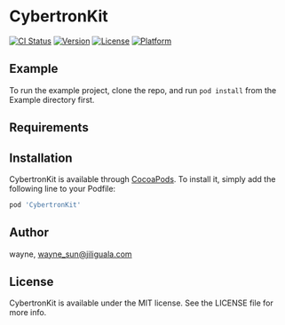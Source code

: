 # CybertronKit

[![CI Status](https://img.shields.io/travis/wayne/CybertronKit.svg?style=flat)](https://travis-ci.org/wayne/CybertronKit)
[![Version](https://img.shields.io/cocoapods/v/CybertronKit.svg?style=flat)](https://cocoapods.org/pods/CybertronKit)
[![License](https://img.shields.io/cocoapods/l/CybertronKit.svg?style=flat)](https://cocoapods.org/pods/CybertronKit)
[![Platform](https://img.shields.io/cocoapods/p/CybertronKit.svg?style=flat)](https://cocoapods.org/pods/CybertronKit)

## Example

To run the example project, clone the repo, and run `pod install` from the Example directory first.

## Requirements

## Installation

CybertronKit is available through [CocoaPods](https://cocoapods.org). To install
it, simply add the following line to your Podfile:

```ruby
pod 'CybertronKit'
```

## Author

wayne, wayne_sun@jiliguala.com

## License

CybertronKit is available under the MIT license. See the LICENSE file for more info.
